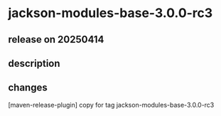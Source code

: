 # jackson-modules-base-3.0.0-rc3

## release on 20250414
## description
## changes
[maven-release-plugin] copy for tag jackson-modules-base-3.0.0-rc3

